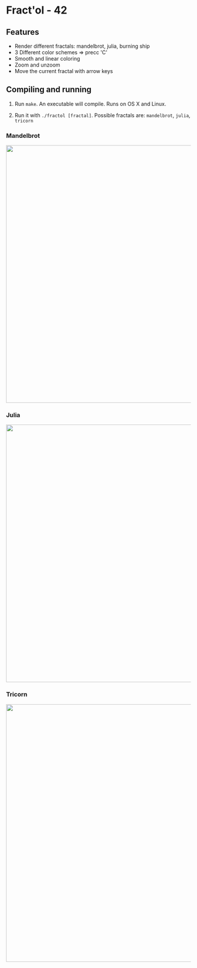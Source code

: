 # Fract'ol - 42

## Features
* Render different fractals: mandelbrot, julia, burning ship
* 3 Different color schemes => precc 'C'  
* Smooth and linear coloring
* Zoom and unzoom
* Move the current fractal with arrow keys


## Compiling and running
1. Run `make`. An executable will compile. Runs on OS X and Linux.

2. Run it with `./fractol [fractal]`. Possible fractals are: `mandelbrot`, `julia`, `tricorn`

### Mandelbrot 
<img src="https://user-images.githubusercontent.com/34102064/132691065-4128c3b4-4b1a-4155-90ef-bde8c34fb388.png" width="700" height="700"/>
<br>

### Julia 
<img src="https://user-images.githubusercontent.com/34102064/132690257-bf360f43-884b-49cf-9d0d-5057d8cab2b0.png" width="700" height="700"/>
<br>

### Tricorn 
<img src="https://user-images.githubusercontent.com/34102064/132690458-bc0f1998-7190-4bd0-b1c3-9344e1c2ca42.png" width="700" height="700"/>
